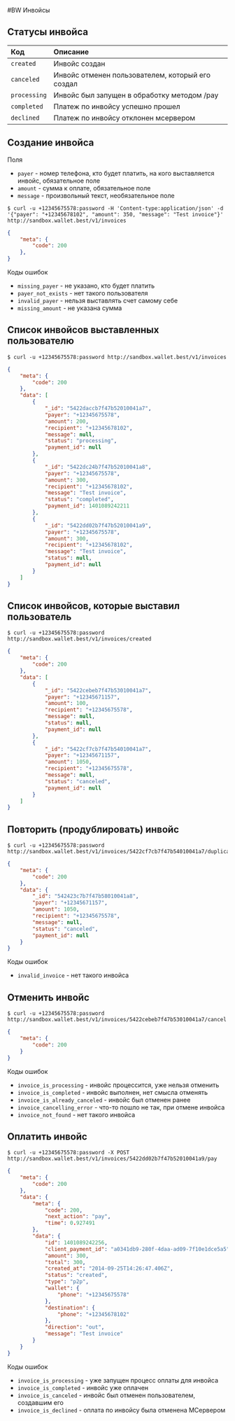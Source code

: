 #BW Инвойсы

## Статусы инвойса

| Код  | Описание |
| :------------|:---------|
| `created`    | Инвойс создан |
| `canceled`   | Инвойс отменен пользователем, который его создал |
| `processing` | Инвойс был запущен в обработку методом /pay |
| `completed`  | Платеж по инвойсу успешно прошел |
| `declined`   | Платеж по инвойсу отклонен мсервером |

## Создание инвойса

Поля

* `payer` - номер телефона, кто будет платить, на кого выставляется инвойс, обязательное поле
* `amount` - сумма к оплате, обязательное поле
* `message` - произвольный текст, необязательное поле

```shell
$ curl -u +12345675578:password -H 'Content-type:application/json' -d '{"payer": "+12345678102", "amount": 350, "message": "Test invoice"}' http://sandbox.wallet.best/v1/invoices
```

```json
{
    "meta": {
        "code": 200
    },
}
```

Коды ошибок

* `missing_payer` - не указано, кто будет платить
* `payer_not_exists` - нет такого пользователя
* `invalid_payer` - нельзя выставлять счет самому себе
* `missing_amount` - не указана сумма

## Список инвойсов выставленных пользователю

```shell
$ curl -u +12345675578:password http://sandbox.wallet.best/v1/invoices
```

```json
{
    "meta": {
        "code": 200
    },
    "data": [
        {
            "_id": "5422daccb7f47b52010041a7",
            "payer": "+12345675578",
            "amount": 200,
            "recipient": "+12345678102",
            "message": null,
            "status": "processing",
            "payment_id": null
        },
        {
            "_id": "5422dc24b7f47b52010041a8",
            "payer": "+12345675578",
            "amount": 300,
            "recipient": "+12345678102",
            "message": "Test invoice",
            "status": "completed",
            "payment_id": 1401089242211
        },
        {
            "_id": "5422dd02b7f47b52010041a9",
            "payer": "+12345675578",
            "amount": 300,
            "recipient": "+12345678102",
            "message": "Test invoice",
            "status": null,
            "payment_id": null
        }
    ]
}
```

## Список инвойсов, которые выставил пользователь

```shell
$ curl -u +12345675578:password http://sandbox.wallet.best/v1/invoices/created
```

```json
{
    "meta": {
        "code": 200
    },
    "data": [
        {
            "_id": "5422cebeb7f47b53010041a7",
            "payer": "+12345671157",
            "amount": 100,
            "recipient": "+12345675578",
            "message": null,
            "status": null,
            "payment_id": null
        },
        {
            "_id": "5422cf7cb7f47b54010041a7",
            "payer": "+12345671157",
            "amount": 1050,
            "recipient": "+12345675578",
            "message": null,
            "status": "canceled",
            "payment_id": null
        }
    ]
}
```

## Повторить (продублировать) инвойс

```shell
$ curl -u +12345675578:password http://sandbox.wallet.best/v1/invoices/5422cf7cb7f47b54010041a7/duplicate
```

```json
{
    "meta": {
        "code": 200
    },
    "data": {
        "_id": "542423c7b7f47b58010041a8",
        "payer": "+12345671157",
        "amount": 1050,
        "recipient": "+12345675578",
        "message": null,
        "status": "canceled",
        "payment_id": null
    }
}
```

Коды ошибок

* `invalid_invoice` - нет такого инвойса

## Отменить инвойс

```shell
$ curl -u +12345675578:password http://sandbox.wallet.best/v1/invoices/5422cebeb7f47b53010041a7/cancel
```

```json
{
    "meta": {
        "code": 200
    }
}
```

Коды ошибок

* `invoice_is_processing` - инвойс процессится, уже нельзя отменить
* `invoice_is_completed` - инвойс выполнен, нет смысла отменять
* `invoice_is_already_canceled` - инвойс был отменен ранее
* `invoice_cancelling_error` - что-то пошло не так, при отмене инвойса
* `invoice_not_found` - нет такого инвойса

## Оплатить инвойс

```shell
$ curl -u +12345675578:password -X POST http://sandbox.wallet.best/v1/invoices/5422dd02b7f47b52010041a9/pay
```

```json
{
    "meta": {
        "code": 200
    },
    "data": {
        "meta": {
            "code": 200,
            "next_action": "pay",
            "time": 0.927491
        },
        "data": {
            "id": 1401089242256,
            "client_payment_id": "a0341db9-280f-4daa-ad09-7f10e1dce5a5",
            "amount": 300,
            "total": 300,
            "created_at": "2014-09-25T14:26:47.406Z",
            "status": "created",
            "type": "p2p",
            "wallet": {
                "phone": "+12345675578"
            },
            "destination": {
                "phone": "+12345678102"
            },
            "direction": "out",
            "message": "Test invoice"
        }
    }
}
```

Коды ошибок

* `invoice_is_processing` - уже запущен процесс оплаты для инвойса
* `invoice_is_completed` - инвойс уже оплачен
* `invoice_is_canceled` - инвойс был отменен пользователем, создавшим его
* `invoice_is_declined` - оплата по инвойсу была отменена МСервером

